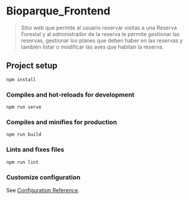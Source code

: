 # Bioparque_Frontend
> Sitio web que permite al usuario reservar visitas a una Reserva Forestal y al administrador de la reserva le permite gestionar las reservas, gestionar los planes que deben haber en las reservas y también listar o modificar las aves que habitan la reserva.

## Project setup
```
npm install
```

### Compiles and hot-reloads for development
```
npm run serve
```

### Compiles and minifies for production
```
npm run build
```

### Lints and fixes files
```
npm run lint
```

### Customize configuration
See [Configuration Reference](https://cli.vuejs.org/config/).
